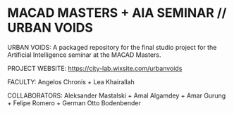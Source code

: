 # MACAD MASTERS + AIA SEMINAR //  URBAN VOIDS
URBAN VOIDS: A packaged repository for the final studio project for the Artificial Intelligence seminar at  the MACAD Masters.

PROJECT WEBSITE: https://city-lab.wixsite.com/urbanvoids

FACULTY: Angelos Chronis + Lea Khairallah

COLLABORATORS: Aleksander Mastalski + Amal Algamdey + Amar Gurung + Felipe Romero + German Otto Bodenbender


